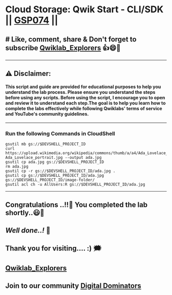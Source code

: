 # Cloud Storage: Qwik Start - CLI/SDK || [GSP074](https://www.cloudskillsboost.google/games/5210/labs/34070) ||

## # Like, comment, share & Don't forget to subscribe [Qwiklab_Explorers](https://youtube.com/@titashshil?si=RgamNu1dc9jVIbJN) 👍😄🤝

---
## ⚠️ **Disclaimer:**
#### This script and guide are provided for educational purposes to help you understand the lab process. Please ensure you understand the steps before using any scripts. Before using the script, I encourage you to open and review it to understand each step.The goal is to help you learn how to complete the labs effectively while following Qwiklabs' terms of service and YouTube's community guidelines.
---

### Run the following Commands in CloudShell

```
gsutil mb gs://$DEVSHELL_PROJECT_ID
curl https://upload.wikimedia.org/wikipedia/commons/thumb/a/a4/Ada_Lovelace_portrait.jpg/800px-Ada_Lovelace_portrait.jpg --output ada.jpg
gsutil cp ada.jpg gs://$DEVSHELL_PROJECT_ID
rm ada.jpg
gsutil cp -r gs://$DEVSHELL_PROJECT_ID/ada.jpg .
gsutil cp gs://$DEVSHELL_PROJECT_ID/ada.jpg gs://$DEVSHELL_PROJECT_ID/image-folder/
gsutil acl ch -u AllUsers:R gs://$DEVSHELL_PROJECT_ID/ada.jpg
```

---

## Congratulations ..!!🎉  You completed the lab shortly..😃💯

## *Well done..!* 👏

## Thank you for visiting.... :) 🗯️

## [Qwiklab_Explorers](https://youtube.com/@titashshil?si=RgamNu1dc9jVIbJN)

## Join to our community [Digital Dominators](https://linktr.ee/digital_dominators)
